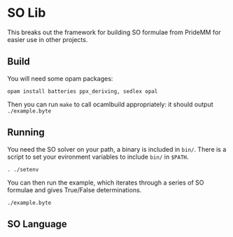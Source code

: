 # SO Lib

This breaks out the framework for building SO formulae from PrideMM
for easier use in other projects.

## Build

You will need some opam packages:

```
opam install batteries ppx_deriving, sedlex opal
```

Then you can run `make` to call ocamlbuild appropriately: it should output `./example.byte`

## Running

You need the SO solver on your path, a binary is included in
`bin/`. There is a script to set your evironment variables to include
`bin/` in `$PATH`.

```
. ./setenv
```

You can then run the example, which iterates through a series of SO
formulae and gives True/False determinations.

```
./example.byte
```


## SO Language


